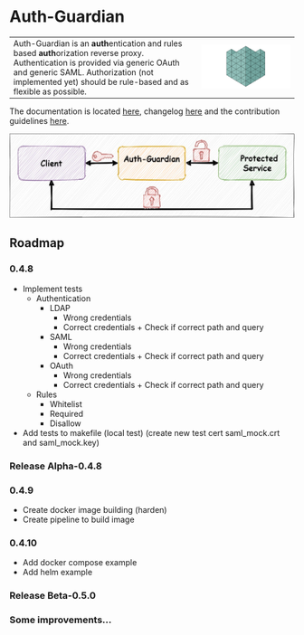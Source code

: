 # Auth-Guardian

<table><tr>
<td>
Auth-Guardian is an <b>auth</b>entication and rules based <b>auth</b>orization reverse proxy.
Authentication is provided via generic OAuth and generic SAML.
Authorization (not implemented yet) should be rule-based and as flexible as possible.
</td>
<td>
  <img src="doc/media/animation.gif">
</td>
</tr></table>

The documentation is located [here](doc/DOC.md), changelog [here](doc/CHANGELOG.md) and the contribution guidelines [here](doc/CONTRIBUTING.md).

![Overview](doc/media/overview.jpg)

## Roadmap
### 0.4.8
- Implement tests
  - Authentication
    - LDAP
      - Wrong credentials
      - Correct credentials + Check if correct path and query
    - SAML 
      - Wrong credentials
      - Correct credentials + Check if correct path and query
    - OAuth
      - Wrong credentials
      - Correct credentials + Check if correct path and query
  - Rules
    - Whitelist
    - Required
    - Disallow
- Add tests to makefile (local test) (create new test cert saml_mock.crt and saml_mock.key)
### Release Alpha-0.4.8 
### 0.4.9
- Create docker image building (harden)
- Create pipeline to build image
### 0.4.10
- Add docker compose example
- Add helm example
### Release Beta-0.5.0
### Some improvements...